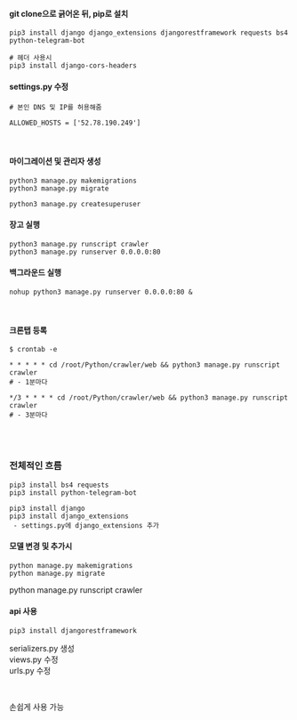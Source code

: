 #### git clone으로 긁어온 뒤, pip로 설치
```
pip3 install django django_extensions djangorestframework requests bs4 python-telegram-bot

# 헤더 사용시
pip3 install django-cors-headers
```

#### settings.py 수정
```
# 본인 DNS 및 IP를 허용해줌

ALLOWED_HOSTS = ['52.78.190.249']
```

<br>

#### 마이그레이션 및 관리자 생성
```
python3 manage.py makemigrations
python3 manage.py migrate

python3 manage.py createsuperuser
```

#### 장고 실행
```
python3 manage.py runscript crawler
python3 manage.py runserver 0.0.0.0:80
```

#### 백그라운드 실행
```
nohup python3 manage.py runserver 0.0.0.0:80 &
```

<br>


#### 크론탭 등록
```
$ crontab -e

* * * * * cd /root/Python/crawler/web && python3 manage.py runscript crawler
# - 1분마다

*/3 * * * * cd /root/Python/crawler/web && python3 manage.py runscript crawler 
# - 3분마다
```

<br>
<br>

### 전체적인 흐름
```
pip3 install bs4 requests
pip3 install python-telegram-bot

pip3 install django
pip3 install django_extensions
 - settings.py에 django_extensions 추가
```

#### 모델 변경 및 추가시
```
python manage.py makemigrations
python manage.py migrate
```
python manage.py runscript crawler

#### api 사용
```
pip3 install djangorestframework
```

serializers.py 생성 <br>
views.py 수정 <br>
urls.py 수정 <br>

<br>

손쉽게 사용 가능
